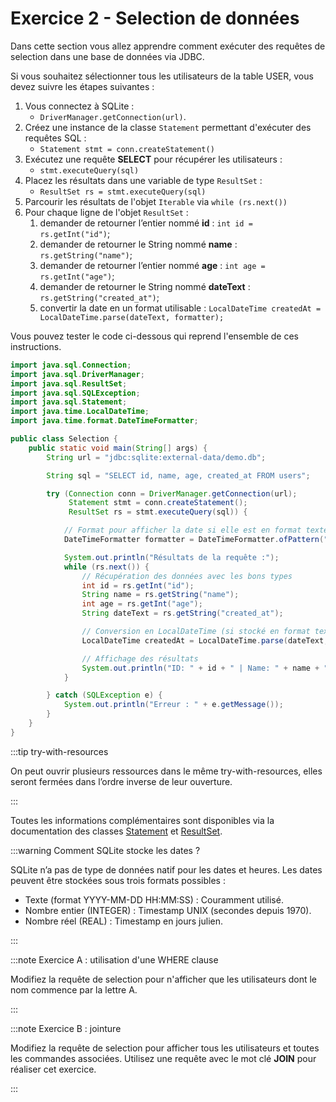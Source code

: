 # Exercice 2 - Selection de données

Dans cette section vous allez apprendre comment exécuter
des requêtes de selection dans une base de données via JDBC.

Si vous souhaitez sélectionner tous les utilisateurs
de la table USER, vous devez suivre les étapes suivantes :

1. Vous connectez à SQLite :
    - `DriverManager.getConnection(url)`.
1. Créez une instance de la classe `Statement` permettant d'exécuter des requêtes SQL : 
    - `Statement stmt = conn.createStatement()`
1. Exécutez une requête **SELECT** pour récupérer les utilisateurs : 
    - `stmt.executeQuery(sql)`
1. Placez les résultats dans une variable de type `ResultSet` :
    - `ResultSet rs = stmt.executeQuery(sql)`
1. Parcourir les résultats de l'objet `Iterable` via `while (rs.next())`
1. Pour chaque ligne de l'objet `ResultSet` : 
    1. demander de retourner l’entier nommé **id**  : `int id = rs.getInt("id")`;
    1. demander de retourner le String nommé **name**  : `rs.getString("name")`;
    1. demander de retourner l’entier nommé **age**  : `int age = rs.getInt("age")`;    
    1. demander de retourner le String nommé **dateText**  : `rs.getString("created_at")`;
    1. convertir la date en un format utilisable : `LocalDateTime createdAt = LocalDateTime.parse(dateText, formatter);`

Vous pouvez tester le code ci-dessous qui reprend l'ensemble de 
ces instructions.

```java showLineNumbers title="Selection.java"
import java.sql.Connection;
import java.sql.DriverManager;
import java.sql.ResultSet;
import java.sql.SQLException;
import java.sql.Statement;
import java.time.LocalDateTime;
import java.time.format.DateTimeFormatter;

public class Selection {
    public static void main(String[] args) {
        String url = "jdbc:sqlite:external-data/demo.db";

        String sql = "SELECT id, name, age, created_at FROM users";

        try (Connection conn = DriverManager.getConnection(url);
             Statement stmt = conn.createStatement();
             ResultSet rs = stmt.executeQuery(sql)) {

            // Format pour afficher la date si elle est en format texte
            DateTimeFormatter formatter = DateTimeFormatter.ofPattern("yyyy-MM-dd HH:mm:ss");

            System.out.println("Résultats de la requête :");
            while (rs.next()) {
                // Récupération des données avec les bons types
                int id = rs.getInt("id");
                String name = rs.getString("name");
                int age = rs.getInt("age");
                String dateText = rs.getString("created_at");

                // Conversion en LocalDateTime (si stocké en format texte)
                LocalDateTime createdAt = LocalDateTime.parse(dateText, formatter);

                // Affichage des résultats
                System.out.println("ID: " + id + " | Name: " + name + " | Age: " + age + " | Created At: " + createdAt);
            }

        } catch (SQLException e) {
            System.out.println("Erreur : " + e.getMessage());
        }
    }
}
```

:::tip try-with-resources

On peut ouvrir plusieurs ressources dans le même try-with-resources, elles seront fermées dans l’ordre inverse de leur ouverture.

:::

Toutes les informations complémentaires sont disponibles
via la documentation des classes [Statement](https://docs.oracle.com/en/java/javase/23/docs/api/java.sql/java/sql/Statement.html) 
et [ResultSet](https://docs.oracle.com/en/java/javase/23/docs/api/java.sql/java/sql/ResultSet.html).

:::warning Comment SQLite stocke les dates ?

SQLite n’a pas de type de données natif pour les dates et 
heures. Les dates peuvent être stockées sous trois formats 
possibles :

- Texte (format YYYY-MM-DD HH:MM:SS) : Couramment utilisé.
- Nombre entier (INTEGER) : Timestamp UNIX (secondes depuis 1970).
- Nombre réel (REAL) : Timestamp en jours julien.

:::

:::note Exercice A : utilisation d'une WHERE clause

Modifiez la requête de selection pour n'afficher que
les utilisateurs dont le nom commence par la lettre A.

:::


:::note Exercice B : jointure

Modifiez la requête de selection pour afficher
tous les utilisateurs et toutes les commandes associées.
Utilisez une requête avec le mot clé **JOIN** pour réaliser
cet exercice.

:::